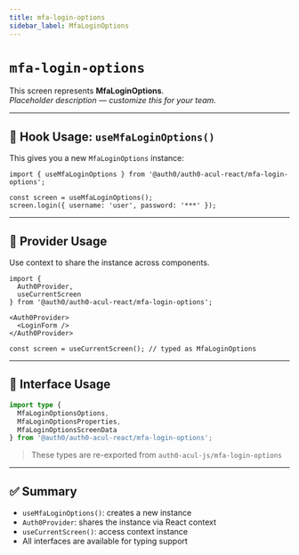 ```yaml
---
title: mfa-login-options
sidebar_label: MfaLoginOptions
---
```


# `mfa-login-options`

This screen represents **MfaLoginOptions**.  
_Placeholder description — customize this for your team._

---

## 🔹 Hook Usage: `useMfaLoginOptions()`

This gives you a new `MfaLoginOptions` instance:

```tsx
import { useMfaLoginOptions } from '@auth0/auth0-acul-react/mfa-login-options';

const screen = useMfaLoginOptions();
screen.login({ username: 'user', password: '***' });
```

---

## 🔹 Provider Usage

Use context to share the instance across components.

```tsx
import {
  Auth0Provider,
  useCurrentScreen
} from '@auth0/auth0-acul-react/mfa-login-options';

<Auth0Provider>
  <LoginForm />
</Auth0Provider>
```

```tsx
const screen = useCurrentScreen(); // typed as MfaLoginOptions
```

---

## 🔹 Interface Usage

```ts
import type {
  MfaLoginOptionsOptions,
  MfaLoginOptionsProperties,
  MfaLoginOptionsScreenData
} from '@auth0/auth0-acul-react/mfa-login-options';
```

> These types are re-exported from `auth0-acul-js/mfa-login-options`

---

## ✅ Summary

- `useMfaLoginOptions()`: creates a new instance
- `Auth0Provider`: shares the instance via React context
- `useCurrentScreen()`: access context instance
- All interfaces are available for typing support

